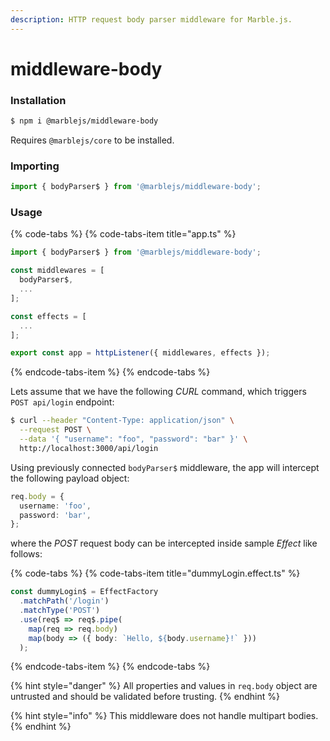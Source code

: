 ```yaml
---
description: HTTP request body parser middleware for Marble.js.
---
```


# middleware-body

### Installation

```bash
$ npm i @marblejs/middleware-body
```

Requires `@marblejs/core` to be installed.

### Importing

```typescript
import { bodyParser$ } from '@marblejs/middleware-body';
```

### Usage

{% code-tabs %}
{% code-tabs-item title="app.ts" %}
```typescript
import { bodyParser$ } from '@marblejs/middleware-body';

const middlewares = [
  bodyParser$,
  ...
];

const effects = [
  ...
];

export const app = httpListener({ middlewares, effects });
```
{% endcode-tabs-item %}
{% endcode-tabs %}

Lets assume that we have the following _CURL_ command, which triggers `POST api/login` endpoint:

```bash
$ curl --header "Content-Type: application/json" \
  --request POST \
  --data '{ "username": "foo", "password": "bar" }' \
  http://localhost:3000/api/login
```

Using previously connected `bodyParser$`  middleware, the app will intercept the following payload object:

```typescript
req.body = {
  username: 'foo',
  password: 'bar',
};
```

where the _POST_ request body can be intercepted inside sample _Effect_ like follows:

{% code-tabs %}
{% code-tabs-item title="dummyLogin.effect.ts" %}
```typescript
const dummyLogin$ = EffectFactory
  .matchPath('/login')
  .matchType('POST')
  .use(req$ => req$.pipe(
    map(req => req.body)
    map(body => ({ body: `Hello, ${body.username}!` }))
  );
```
{% endcode-tabs-item %}
{% endcode-tabs %}

{% hint style="danger" %}
All properties and values in `req.body` object are untrusted and should be validated before trusting.
{% endhint %}

{% hint style="info" %}
This middleware does not handle multipart bodies.
{% endhint %}



